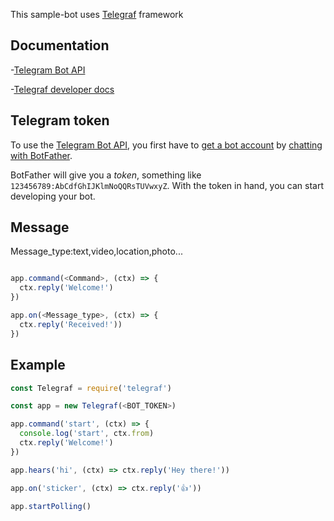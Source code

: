 
This sample-bot uses [Telegraf](https://github.com/telegraf/telegraf) framework

## Documentation

-[Telegram Bot API](https://core.telegram.org/bots/api)

-[Telegraf developer docs](http://telegraf.js.org)

## Telegram token

To use the [Telegram Bot API](https://core.telegram.org/bots/api), 
you first have to [get a bot account](https://core.telegram.org/bots) 
by [chatting with BotFather](https://core.telegram.org/bots#6-botfather).

BotFather will give you a *token*, something like `123456789:AbCdfGhIJKlmNoQQRsTUVwxyZ`.
With the token in hand, you can start developing your bot.


## Message

Message_type:text,video,location,photo...

```js

app.command(<Command>, (ctx) => {
  ctx.reply('Welcome!')
})

app.on(<Message_type>, (ctx) => {
  ctx.reply('Received!'))
})
```

## Example
  
```js
const Telegraf = require('telegraf')

const app = new Telegraf(<BOT_TOKEN>)

app.command('start', (ctx) => {
  console.log('start', ctx.from)
  ctx.reply('Welcome!')
})

app.hears('hi', (ctx) => ctx.reply('Hey there!'))

app.on('sticker', (ctx) => ctx.reply('👍'))

app.startPolling()
```

